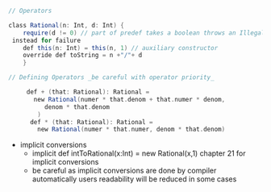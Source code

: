 ```Scala
// Operators

class Rational(n: Int, d: Int) {
    require(d != 0) // part of predef takes a boolean throws an Illegal argument exception when not met, similar to assert but blames the caller
 instead for failure
    def this(n: Int) = this(n, 1) // auxiliary constructor
    override def toString = n +"/"+ d
    }

// Defining Operators _be careful with operator priority_

     def + (that: Rational): Rational = 
       new Rational(numer * that.denom + that.numer * denom,
          denom * that.denom
        )  
      def * (that: Rational): Rational =
        new Rational(numer * that.numer, denom * that.denom)  
```

- implicit conversions
	- implicit def intToRational(x:Int) = new Rational(x,1)
 		chapter 21 for implicit conversions
	- be careful as implicit conversions are done by compiler automatically users readability will be reduced in some cases
